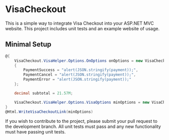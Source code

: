 # VisaCheckout 
This is a simple way to integrate Visa Checkout into your ASP.NET MVC website.  This project includes unit tests and an example website of usage.

## Minimal Setup
```c#
@{
	VisaCheckout.VisaHelper.Options.OnOptions onOptions = new VisaCheckout.VisaHelper.Options.OnOptions
	{
		PaymentSuccess = "alert(JSON.stringify(payment));",
		PaymentCancel = "alert(JSON.stringify(payment));",
		PaymentError = "alert(JSON.stringify(payment));"
	};

	decimal subtotal = 21.57M;

	VisaCheckout.VisaHelper.Options.VisaOptions minOptions = new VisaCheckout.VisaHelper.Options.VisaOptions("public_key", subtotal, VisaCheckout.VisaHelper.Options.CurrencyCodes.USD, onOptions);
}
@Html.WriteVisaCheckoutLink(minOptions)
```

If you wish to contribute to the project, please submit your pull request to the development branch.  All unit tests must pass and any new functionality must have passing unit tests.